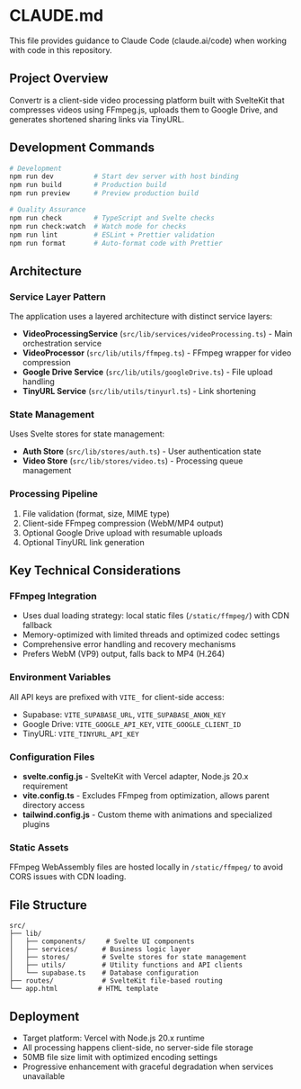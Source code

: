 # CLAUDE.md

This file provides guidance to Claude Code (claude.ai/code) when working with code in this repository.

## Project Overview

Convertr is a client-side video processing platform built with SvelteKit that compresses videos using FFmpeg.js, uploads them to Google Drive, and generates shortened sharing links via TinyURL.

## Development Commands

```bash
# Development
npm run dev          # Start dev server with host binding
npm run build        # Production build
npm run preview      # Preview production build

# Quality Assurance
npm run check        # TypeScript and Svelte checks
npm run check:watch  # Watch mode for checks
npm run lint         # ESLint + Prettier validation
npm run format       # Auto-format code with Prettier
```

## Architecture

### Service Layer Pattern
The application uses a layered architecture with distinct service layers:

- **VideoProcessingService** (`src/lib/services/videoProcessing.ts`) - Main orchestration service
- **VideoProcessor** (`src/lib/utils/ffmpeg.ts`) - FFmpeg wrapper for video compression
- **Google Drive Service** (`src/lib/utils/googleDrive.ts`) - File upload handling
- **TinyURL Service** (`src/lib/utils/tinyurl.ts`) - Link shortening

### State Management
Uses Svelte stores for state management:
- **Auth Store** (`src/lib/stores/auth.ts`) - User authentication state
- **Video Store** (`src/lib/stores/video.ts`) - Processing queue management

### Processing Pipeline
1. File validation (format, size, MIME type)
2. Client-side FFmpeg compression (WebM/MP4 output)
3. Optional Google Drive upload with resumable uploads
4. Optional TinyURL link generation

## Key Technical Considerations

### FFmpeg Integration
- Uses dual loading strategy: local static files (`/static/ffmpeg/`) with CDN fallback
- Memory-optimized with limited threads and optimized codec settings
- Comprehensive error handling and recovery mechanisms
- Prefers WebM (VP9) output, falls back to MP4 (H.264)

### Environment Variables
All API keys are prefixed with `VITE_` for client-side access:
- Supabase: `VITE_SUPABASE_URL`, `VITE_SUPABASE_ANON_KEY`
- Google Drive: `VITE_GOOGLE_API_KEY`, `VITE_GOOGLE_CLIENT_ID`
- TinyURL: `VITE_TINYURL_API_KEY`

### Configuration Files
- **svelte.config.js** - SvelteKit with Vercel adapter, Node.js 20.x requirement
- **vite.config.ts** - Excludes FFmpeg from optimization, allows parent directory access
- **tailwind.config.js** - Custom theme with animations and specialized plugins

### Static Assets
FFmpeg WebAssembly files are hosted locally in `/static/ffmpeg/` to avoid CORS issues with CDN loading.

## File Structure

```
src/
├── lib/
│   ├── components/     # Svelte UI components
│   ├── services/      # Business logic layer
│   ├── stores/        # Svelte stores for state management
│   ├── utils/         # Utility functions and API clients
│   └── supabase.ts    # Database configuration
├── routes/            # SvelteKit file-based routing
└── app.html          # HTML template
```

## Deployment

- Target platform: Vercel with Node.js 20.x runtime
- All processing happens client-side, no server-side file storage
- 50MB file size limit with optimized encoding settings
- Progressive enhancement with graceful degradation when services unavailable